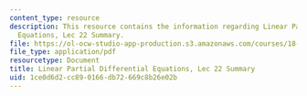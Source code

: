 ```yaml
---
content_type: resource
description: This resource contains the information regarding Linear Partial Differential
  Equations, Lec 22 Summary.
file: https://ol-ocw-studio-app-production.s3.amazonaws.com/courses/18-303-linear-partial-differential-equations-analysis-and-numerics-fall-2014/1ce0d6d2cc890166db72669c8b26e02b_MIT18_303F14_Lecture22.pdf
file_type: application/pdf
resourcetype: Document
title: Linear Partial Differential Equations, Lec 22 Summary
uid: 1ce0d6d2-cc89-0166-db72-669c8b26e02b
---
```

